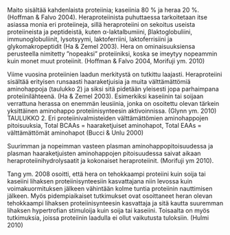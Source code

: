 

Maito sisältää kahdenlaista proteiinia; kaseiinia 80 % ja heraa 20 %. (Hoffman & Falvo
2004). Heraproteiinista puhuttaessa tarkoitetaan itse asiassa monia eri proteiineja, sillä
heraproteiini on sekoitus useista proteiineista ja peptideistä, kuten α-laktalbumiini, βlaktoglobuliini, immunoglobuliinit, lysotsyymi, laktoferriini, laktoferrisiini ja glykomakropeptidit (Ha & Zemel 2003). Hera on ominaisuuksiensa perusteella nimitetty ”nopeaksi” proteiiniksi, koska se imeytyy nopeammin kuin monet muut proteiinit. (Hoffman
& Falvo 2004, Morifuji ym. 2010) 

Viime vuosina proteiinien laadun merkitystä on tutkittu laajasti. Heraproteiini sisältää
erityisen runsaasti haaraketjuisia ja muita välttämättömiä aminohappoja (taulukko 2) ja
siksi sitä pidetään yleisesti jopa parhaimpana proteiinilähteenä. (Ha & Zemel 2003).
Esimerkiksi kaseiinin tai soijaan verrattuna herassa on enemmän leusiinia, jonka on
osoitettu olevan tärkein yksittäinen aminohappo proteiinisynteesin aktivoinnissa. (Glynn
ym. 2010)
TAULUKKO 2. Eri proteiinivalmisteiden välttämättömien aminohappojen pitoisuuksia, Total
BCAAs = haaraketjuiset aminohapot, Total EAAs = välttämättömät aminohapot (Bucci & Unlu
2000)

Suurimman ja nopeimman vasteen plasman aminohappopitoisuudessa ja plasman haaraketjuisten aminohappojen pitoisuudessa saivat aikaan heraproteiinihydrolysaatit ja kokonaiset heraproteiinit. (Morifuji ym 2010).

Tang ym. 2008 osoitti, että hera on tehokkaampi proteiini kuin soija tai kaseiini lihaksen
proteiinisynteesiin kasvattajana niin levossa kuin voimakuormituksen jälkeen vähintään
kolme tuntia proteiinin nauttimisen jälkeen. Myös pidempiaikaiset tutkimukset ovat
osoittaneet heran olevan tehokkaampi lihaksen proteiinisynteesin kasvattaja ja sitä kautta
suuremman lihaksen hypertrofian stimuloija kuin soija tai kaseiini. Toisaalta on myös
tutkimuksia, joissa proteiinin laadulla ei ollut vaikutusta tuloksiin. (Hulmi 2010) 
